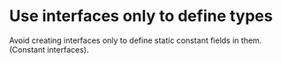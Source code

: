 # Use interfaces only to define types

Avoid creating interfaces only to define static constant fields in them. (Constant interfaces).